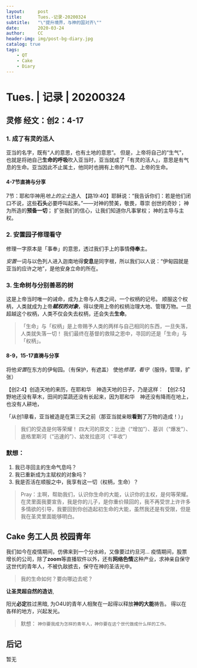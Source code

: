 ```yaml
---
layout:     post
title:      Tues.-记录-20200324
subtitle:   "\"提升境界，与神的国对齐\""
date:       2020-03-24
author:     CC
header-img: img/post-bg-diary.jpg
catalog: true
tags:
    - QT
    - Cake
    - Diary
---
```


# Tues. | 记录 | 20200324
## 灵修 经文：创2：4-17
### 1. 成了有灵的活人
亚当的名字，既有“人的意思，也有土地的意思”。
但是，上帝将自己的“生气”，也就是将祂自己**生命的呼吸**吹入亚当时，亚当就成了「有灵的活人」，意思是有气息的生命。亚当因此不止属土，他同时也拥有上帝的气息、上帝的生命。
#### 4-7节直祷与分享
7节：耶和华神用*地上的尘土*造人
【路19:40】耶稣说：“我告诉你们：若是他们闭口不说，这些**石头**必要呼叫起来。”——对神的赞美，敬畏，尊崇
创世的奇妙；
神为所造的**预备一切**；
扩张我们的信心，让我们知道你凡事掌权；
神的主导与主权。

### 2. 安置园子修理看守
修理一字原本是「事奉」的意思，透过我们手上的事情**侍奉**主。

*安置*一词与以色列人进入迦南地得**安息**是同字根，所以我们以人说：“伊甸园就是亚当的应许之地”，是他安身立命的所在。

### 3. 生命树与分别善恶的树
这是上帝当时唯一的诫命，成为上帝与人类之间，一个权柄的记号。
顺服这个权柄，人类就成为上帝***赋权的对象***，得以使用上帝的权柄治理大地、管理万物。一旦超越这个权柄，人类不仅会失去权柄，还会失去**生命**。
> 「生命」与「权柄」是上帝赐予人类的两样与自己相同的东西，一旦失落，人类就失落一切！
我们最终在基督的救赎之恩中，寻回的还是「生命」与「权柄」。

#### 8-9，15-17直祷与分享
将他*安置*在东方的伊甸园。（有保护，有遮盖）
使他*修理，看守*（服侍，管理，扩张）

【创2:4】创造天地的来历，在耶和华　神造天地的日子，乃是这样：
【创2:5】野地还没有草木，田间的菜蔬还没有长起来，因为耶和华　神还没有降雨在地上，也没有人耕地，

「从创1章看，亚当被造是在第三天之前（那亚当就亲眼**看到**了万物的造成！）」
> 我们的受造是何等荣耀！
四大河的原文：比逊（“增加”）、基训（“爆发”）、底格里斯河（“迅速的”）、幼发拉底河（“丰收”）

### 默想：
1. 我已寻回主的生命气息吗？
2. 我已重新成为主赋权的对象吗？
3. 我是否活在顺服之中，我享有这一切（权柄，生命）？
	
> Pray：主啊，帮助我们，认识你生命的大能，认识你的主权，是何等荣耀。在灵里面我要宣告，我是你的儿子，是你重价赎回的，我不再受世上许许多多情欲的引导，我要回到你创造起初生命的大能，虽然我还是有受限，但是我在圣灵里面能够明白。

## Cake 务工人员 校园青年
我们如今在疫情期间，仿佛来到一个分水岭，又像要过约旦河…
疫情期间，股票增长的公司，除了**zoom**等直播软件以外，还有**网络色情**这种产业，求神亲自保守这世代的青年人，不被仇敌掳去，保守在神的圣洁光中。

> 我的生命如何？要向哪边去呢？

**让圣灵超自然的造访**,

阳光**必定**胜过黑暗,
为O4U的青年人相聚在一起得以释放**神的大能**祷告。
得以在各样的地方，兴起发光。

> 默想：
`神你要我成为怎样的青年人，神你要在这个世代做成什么样的工作。`

## 后记
暂无